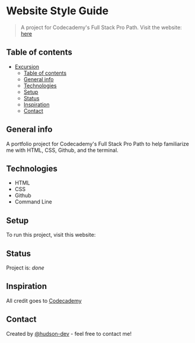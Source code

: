 # Website Style Guide
> A project for Codecademy's Full Stack Pro Path.  Visit the website: [here](https://hudson-dev.github.io/excursion/)

## Table of contents
- [Excursion](#Excursion)
  - [Table of contents](#table-of-contents)
  - [General info](#general-info)
  - [Technologies](#technologies)
  - [Setup](#setup)
  - [Status](#status)
  - [Inspiration](#inspiration)
  - [Contact](#contact)

## General info
A portfolio project for Codecademy's Full Stack Pro Path to help familiarize me with HTML, CSS, Github, and the terminal.

## Technologies
* HTML
* CSS
* Github
* Command Line

## Setup
To run this project, visit this website: 

## Status
Project is: _done_

## Inspiration
All credit goes to [Codecademy](https://www.codecademy.com/learn)

## Contact
Created by [@hudson-dev](https://github.com/hudson-dev) - feel free to contact me!
